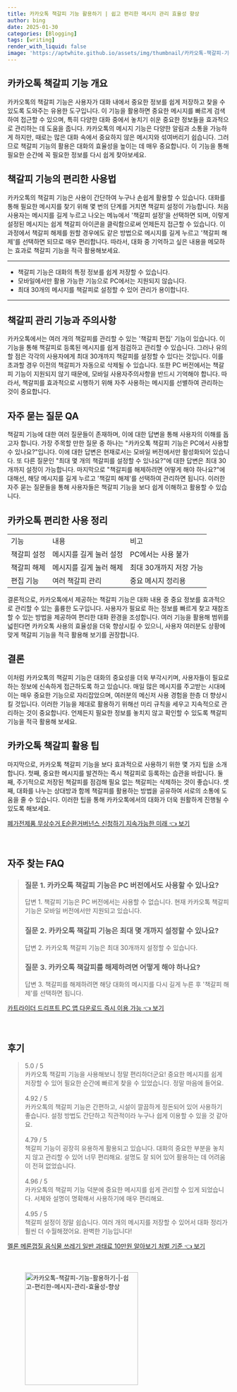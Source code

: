 ```yaml
---
title: 카카오톡 책갈피 기능 활용하기 | 쉽고 편리한 메시지 관리 효율성 향상
author: bing
date: 2025-01-30
categories: [Blogging]
tags: [writing]
render_with_liquid: false
image: 'https://aptwhite.github.io/assets/img/thumbnail/카카오톡-책갈피-기능-활용하기-|-쉽고-편리한-메시지-관리-효율성-향상.webp'
---
```



<h2 id='카카오톡_책갈피_기능_개요'>카카오톡 책갈피 기능 개요</h2>

<p>카카오톡의 책갈피 기능은 사용자가 대화 내에서 중요한 정보를 쉽게 저장하고 찾을 수 있도록 도와주는 유용한 도구입니다. 이 기능을 활용하면 중요한 메시지를 빠르게 검색하여 접근할 수 있으며, 특히 다양한 대화 중에서 놓치기 쉬운 중요한 정보들을 효과적으로 관리하는 데 도움을 줍니다. 카카오톡의 메시지 기능은 다양한 알림과 소통을 가능하게 하지만, 때로는 많은 대화 속에서 중요하지 않은 메시지와 섞여버리기 쉽습니다. 그러므로 책갈피 기능의 활용은 대화의 효율성을 높이는 데 매우 중요합니다. 이 기능을 통해 필요한 순간에 꼭 필요한 정보를 다시 쉽게 찾아보세요.</p>

<h2 id='책갈피_기능의_편리한_사용법'>책갈피 기능의 편리한 사용법</h2>

<p>카카오톡의 책갈피 기능은 사용이 간단하여 누구나 손쉽게 활용할 수 있습니다. 대화를 통해 필요한 메시지를 찾기 위해 몇 번의 단계를 거치면 책갈피 설정이 가능합니다. 처음 사용자는 메시지를 길게 누르고 나오는 메뉴에서 '책갈피 설정'을 선택하면 되며, 이렇게 설정된 메시지는 쉽게 책갈피 아이콘을 클릭함으로써 언제든지 접근할 수 있습니다. 이 과정에서 책갈피 해제를 원할 경우에도 같은 방법으로 메시지를 길게 누르고 '책갈피 해제'를 선택하면 되므로 매우 편리합니다. 따라서, 대화 중 기억하고 싶은 내용을 메모하는 효과로 책갈피 기능을 적극 활용해보세요.</p>

<hr />

<ul>
    <li>책갈피 기능은 대화의 특정 정보를 쉽게 저장할 수 있습니다.</li>
    <li>모바일에서만 활용 가능한 기능으로 PC에서는 지원되지 않습니다.</li>
    <li>최대 30개의 메시지를 책갈피로 설정할 수 있어 관리가 용이합니다.</li>
</ul>

<hr />

<h2 id='책갈피_관리_기능과_주의사항'>책갈피 관리 기능과 주의사항</h2>

<p>카카오톡에서는 여러 개의 책갈피를 관리할 수 있는 '책갈피 편집' 기능이 있습니다. 이 기능을 통해 책갈피로 등록된 메시지를 쉽게 점검하고 관리할 수 있습니다. 그러나 유의할 점은 각각의 사용자에게 최대 30개까지 책갈피를 설정할 수 있다는 것입니다. 이를 초과할 경우 이전의 책갈피가 자동으로 삭제될 수 있습니다. 또한 PC 버전에서는 책갈피 기능이 지원되지 않기 때문에, 모바일 사용자주의사항을 반드시 기억해야 합니다. 따라서, 책갈피를 효과적으로 시행하기 위해 자주 사용하는 메시지를 선별하여 관리하는 것이 중요합니다.</p>

<h2 id='자주_묻는_질문_QA'>자주 묻는 질문 QA</h2>

<p>책갈피 기능에 대한 여러 질문들이 존재하며, 이에 대한 답변을 통해 사용자의 이해를 돕고자 합니다. 가장 주목할 만한 질문 중 하나는 "카카오톡 책갈피 기능은 PC에서 사용할 수 있나요?"입니다. 이에 대한 답변은 현재로서는 모바일 버전에서만 활성화되어 있습니다. 또 다른 질문인 "최대 몇 개의 책갈피를 설정할 수 있나요?"에 대한 답변은 최대 30개까지 설정이 가능합니다. 마지막으로 "책갈피를 해제하려면 어떻게 해야 하나요?"에 대해선, 해당 메시지를 길게 누르고 '책갈피 해제'를 선택하여 관리하면 됩니다. 이러한 자주 묻는 질문들을 통해 사용자들은 책갈피 기능을 보다 쉽게 이해하고 활용할 수 있습니다.</p>

<h2 id='카카오톡_편리한_사용_정리'>카카오톡 편리한 사용 정리</h2>

<table>
    <tr>
        <td>기능</td>
        <td>내용</td>
        <td>비고</td>
    </tr>
    <tr>
        <td>책갈피 설정</td>
        <td>메시지를 길게 눌러 설정</td>
        <td>PC에서는 사용 불가</td>
    </tr>
    <tr>
        <td>책갈피 해제</td>
        <td>메시지를 길게 눌러 해제</td>
        <td>최대 30개까지 저장 가능</td>
    </tr>
    <tr>
        <td>편집 기능</td>
        <td>여러 책갈피 관리</td>
        <td>중요 메시지 정리용</td>
    </tr>
</table>

<p>결론적으로, 카카오톡에서 제공하는 책갈피 기능은 대화 내용 중 중요 정보를 효과적으로 관리할 수 있는 훌륭한 도구입니다. 사용자가 필요로 하는 정보를 빠르게 찾고 재참조 할 수 있는 방법을 제공하여 편리한 대화 환경을 조성합니다. 여러 기능을 활용해 범위를 넓힌다면 카카오톡 사용의 효율성을 더욱 향상시킬 수 있으니, 사용자 여러분도 상황에 맞게 책갈피 기능을 적극 활용해 보기를 권장합니다.</p>

<h2 id='결론'>결론</h2>

<p>이처럼 카카오톡의 책갈피 기능은 대화의 중요성을 더욱 부각시키며, 사용자들이 필요로 하는 정보에 신속하게 접근하도록 하고 있습니다. 매일 많은 메시지를 주고받는 시대에 이는 매우 중요한 기능으로 자리잡았으며, 여러분의 메신저 사용 경험을 한층 더 향상시킬 것입니다. 이러한 기능을 제대로 활용하기 위해선 미리 규칙을 세우고 지속적으로 관리하는 것이 중요합니다. 언제든지 필요한 정보를 놓치지 않고 확인할 수 있도록 책갈피 기능을 적극 활용해 보세요.</p>

<h2 id='카카오톡_책갈피_활용_팁'>카카오톡 책갈피 활용 팁</h2>

<p>마지막으로, 카카오톡 책갈피 기능을 보다 효과적으로 사용하기 위한 몇 가지 팁을 소개합니다. 첫째, 중요한 메시지를 발견하는 즉시 책갈피로 등록하는 습관을 바랍니다. 둘째, 주기적으로 저장된 책갈피를 점검해 필요 없는 책갈피는 삭제하는 것이 좋습니다. 셋째, 대화를 나누는 상대방과 함께 책갈피를 활용하는 방법을 공유하여 서로의 소통에 도움을 줄 수 있습니다. 이러한 팁을 통해 카카오톡에서의 대화가 더욱 원활하게 진행될 수 있도록 해보세요.</p>


<p><a class="click-button" title="폐가전제품 무상수거 E순환거버넌스 신청하기 지속가능한 미래" href="https://aptwhite.github.io/posts/%ED%8F%90%EA%B0%80%EC%A0%84%EC%A0%9C%ED%92%88-%EB%AC%B4%EC%83%81%EC%88%98%EA%B1%B0-E%EC%88%9C%ED%99%98%EA%B1%B0%EB%B2%84%EB%84%8C%EC%8A%A4-%EC%8B%A0%EC%B2%AD%ED%95%98%EA%B8%B0-%EC%A7%80%EC%86%8D%EA%B0%80%EB%8A%A5%ED%95%9C-%EB%AF%B8%EB%9E%98/" rel="dofollow">폐가전제품 무상수거 E순환거버넌스 신청하기 지속가능한 미래 👈 보기</a></p><br>
<h2 id='자주_찾는_FAQ'>자주 찾는 FAQ</h2>
<div itemscope="" itemtype="https://schema.org/FAQPage"> 
<blockquote> 
<div itemscope="" itemprop="mainEntity" itemtype="https://schema.org/Question"> 
<h3 itemprop="name">질문 1. 카카오톡 책갈피 기능은 PC 버전에서도 사용할 수 있나요?</h3> 
<div itemscope="" itemprop="acceptedAnswer" itemtype="https://schema.org/Answer"> 
<span itemprop="text"> 
<p>답변 1. 책갈피 기능은 PC 버전에서는 사용할 수 없습니다. 현재 카카오톡 책갈피 기능은 모바일 버전에서만 지원되고 있습니다.</p> 
</span> 
</div> 
</div> 
<div itemscope="" itemprop="mainEntity" itemtype="https://schema.org/Question"> 
<h3 itemprop="name">질문 2. 카카오톡 책갈피 기능은 최대 몇 개까지 설정할 수 있나요?</h3> 
<div itemscope="" itemprop="acceptedAnswer" itemtype="https://schema.org/Answer"> 
<span itemprop="text"> 
<p>답변 2. 카카오톡 책갈피 기능은 최대 30개까지 설정할 수 있습니다.</p> 
</span> 
</div> 
</div> 
<div itemscope="" itemprop="mainEntity" itemtype="https://schema.org/Question"> 
<h3 itemprop="name">질문 3. 카카오톡 책갈피를 해제하려면 어떻게 해야 하나요?</h3> 
<div itemscope="" itemprop="acceptedAnswer" itemtype="https://schema.org/Answer"> 
<span itemprop="text"> 
<p>답변 3. 책갈피를 해제하려면 해당 대화의 메시지를 다시 길게 누른 후 '책갈피 해제'를 선택하면 됩니다.</p> 
</span> 
</div> 
</div> 
</blockquote> 
</div>
<p><a class="click-button" title="카트라이더 드리프트 PC 앱 다운로드 즉시 이용 가능" href="https://aptwhite.github.io/posts/%EC%B9%B4%ED%8A%B8%EB%9D%BC%EC%9D%B4%EB%8D%94-%EB%93%9C%EB%A6%AC%ED%94%84%ED%8A%B8-PC-%EC%95%B1-%EB%8B%A4%EC%9A%B4%EB%A1%9C%EB%93%9C-%EC%A6%89%EC%8B%9C-%EC%9D%B4%EC%9A%A9-%EA%B0%80%EB%8A%A5/" rel="dofollow">카트라이더 드리프트 PC 앱 다운로드 즉시 이용 가능 👈 보기</a></p><br>
<h2 id='후기'>후기</h2>
<div itemscope itemtype="https://schema.org/Product">
  <blockquote>
  <div itemprop="review" itemscope itemtype="https://schema.org/Review">
      <div itemprop="reviewRating" itemscope itemtype="https://schema.org/Rating"> <span itemprop="ratingValue">5.0</span> / <span itemprop="bestRating">5</span> </div>
      <span itemprop="reviewBody">카카오톡 책갈피 기능을 사용해보니 정말 편리하더군요! 중요한 메시지를 쉽게 저장할 수 있어 필요한 순간에 빠르게 찾을 수 있었습니다. 정말 마음에 들어요.</span>
  </div>
  <br>
  <div itemprop="review" itemscope itemtype="https://schema.org/Review">
      <div itemprop="reviewRating" itemscope itemtype="https://schema.org/Rating"> <span itemprop="ratingValue">4.92</span> / <span itemprop="bestRating">5</span> </div>
      <span itemprop="reviewBody">카카오톡의 책갈피 기능은 간편하고, 시설이 깔끔하게 정돈되어 있어 사용하기 좋습니다. 설정 방법도 간단하고 직관적이라 누구나 쉽게 이용할 수 있을 것 같아요.</span>
  </div>
  <br>
  <div itemprop="review" itemscope itemtype="https://schema.org/Review">
      <div itemprop="reviewRating" itemscope itemtype="https://schema.org/Rating"> <span itemprop="ratingValue">4.79</span> / <span itemprop="bestRating">5</span> </div>
      <span itemprop="reviewBody">책갈피 기능이 굉장히 유용하게 활용되고 있습니다. 대화의 중요한 부분을 놓치지 않고 관리할 수 있어 너무 편리해요. 설명도 잘 되어 있어 활용하는 데 어려움이 전혀 없었습니다.</span>
  </div>
  <br>
  <div itemprop="review" itemscope itemtype="https://schema.org/Review">
      <div itemprop="reviewRating" itemscope itemtype="https://schema.org/Rating"> <span itemprop="ratingValue">4.96</span> / <span itemprop="bestRating">5</span> </div>
      <span itemprop="reviewBody">카카오톡의 책갈피 기능 덕분에 중요한 메시지를 쉽게 관리할 수 있게 되었습니다. 서체와 설명이 명확해서 사용하기에 매우 편리해요.</span>
  </div>
  <br>
  <div itemprop="review" itemscope itemtype="https://schema.org/Review">
      <div itemprop="reviewRating" itemscope itemtype="https://schema.org/Rating"> <span itemprop="ratingValue">4.95</span> / <span itemprop="bestRating">5</span> </div>
      <span itemprop="reviewBody">책갈피 설정이 정말 쉽습니다. 여러 개의 메시지를 저장할 수 있어서 대화 정리가 훨씬 더 수월해졌어요. 완벽한 기능입니다!</span>
  </div>
  </blockquote>
</div>
<p><a class="click-button" title="멜론 메론껍질 음식물 쓰레기 일반 과태료 10만원 알아보기 처벌 기준" href="https://aptwhite.github.io/posts/%EB%A9%9C%EB%A1%A0-%EB%A9%94%EB%A1%A0%EA%BB%8D%EC%A7%88-%EC%9D%8C%EC%8B%9D%EB%AC%BC-%EC%93%B0%EB%A0%88%EA%B8%B0-%EC%9D%BC%EB%B0%98-%EA%B3%BC%ED%83%9C%EB%A3%8C-10%EB%A7%8C%EC%9B%90-%EC%95%8C%EC%95%84%EB%B3%B4%EA%B8%B0-%EC%B2%98%EB%B2%8C-%EA%B8%B0%EC%A4%80/" rel="dofollow">멜론 메론껍질 음식물 쓰레기 일반 과태료 10만원 알아보기 처벌 기준 👈 보기</a></p><br>
<figure class="image"><img src="https://aptwhite.github.io/assets/img/thumbnail/카카오톡-책갈피-기능-활용하기-|-쉽고-편리한-메시지-관리-효율성-향상.webp" alt="카카오톡-책갈피-기능-활용하기-|-쉽고-편리한-메시지-관리-효율성-향상" width="256" height="256"></figure>